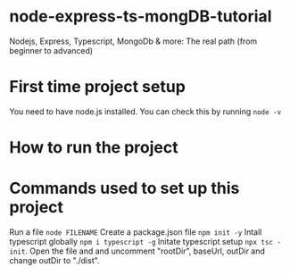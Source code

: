 # node-express-ts-mongDB-tutorial
Nodejs, Express, Typescript, MongoDb &amp; more: The real path (from beginner to advanced)

# First time project setup
You need to have node.js installed. You can check this by running `node -v`

# How to run the project

# Commands used to set up this project
Run a file `node FILENAME`
Create a package.json file `npm init -y`
Intall typescript globally `npm i typescript -g`
Initate typescript setup `npx tsc -init`. Open the file and and uncomment "rootDir", baseUrl, outDir and change outDir to "./dist".

